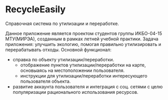 # RecycleEasily
Справочная система по утилизации и переработке.

Данное приложение является проектом студентов группы ИКБО-04-15 МТУ(МИРЭА), созданным в рамках летней учебной практики.
Задача приложения: улучшить экологию, помогая правильно утилизировать и перерабатывать отходы.
Основной функционал: 
- справка по объекту утилизации/переработки.
  - отображение пунктов утилизации/переработки на карте, основыаясь на местоположении пользователя.
  - инструкции для утилизации/переработки интересующего пользователя объекта.
- развитие аккаунта пользователя и интеграция с соц. сетями с целю популяризации рационального использования ресурсов. 

